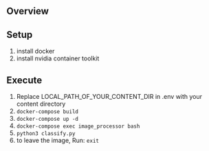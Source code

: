 ## Overview

## Setup
1. install docker
2. install nvidia container toolkit

## Execute
1. Replace LOCAL_PATH_OF_YOUR_CONTENT_DIR in .env with your content directory
2. `docker-compose build`
3. `docker-compose up -d`
4. `docker-compose exec image_processor bash`
5. `python3 classify.py`
6. to leave the image, Run: `exit`